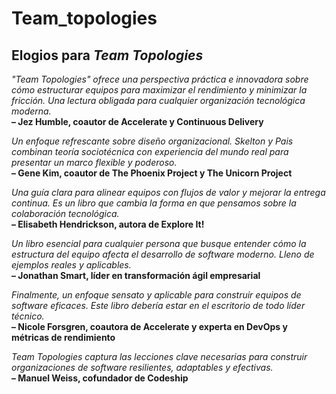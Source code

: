 # Team_topologies

## Elogios para *Team Topologies*

*"Team Topologies" ofrece una perspectiva práctica e innovadora sobre cómo estructurar equipos para maximizar el rendimiento y minimizar la fricción. Una lectura obligada para cualquier organización tecnológica moderna.*  
**– Jez Humble, coautor de Accelerate y Continuous Delivery**

*Un enfoque refrescante sobre diseño organizacional. Skelton y Pais combinan teoría sociotécnica con experiencia del mundo real para presentar un marco flexible y poderoso.*  
**– Gene Kim, coautor de The Phoenix Project y The Unicorn Project**

*Una guía clara para alinear equipos con flujos de valor y mejorar la entrega continua. Es un libro que cambia la forma en que pensamos sobre la colaboración tecnológica.*  
**– Elisabeth Hendrickson, autora de Explore It!**

*Un libro esencial para cualquier persona que busque entender cómo la estructura del equipo afecta el desarrollo de software moderno. Lleno de ejemplos reales y aplicables.*  
**– Jonathan Smart, líder en transformación ágil empresarial**

*Finalmente, un enfoque sensato y aplicable para construir equipos de software eficaces. Este libro debería estar en el escritorio de todo líder técnico.*  
**– Nicole Forsgren, coautora de Accelerate y experta en DevOps y métricas de rendimiento**

*Team Topologies captura las lecciones clave necesarias para construir organizaciones de software resilientes, adaptables y efectivas.*  
**– Manuel Weiss, cofundador de Codeship**
